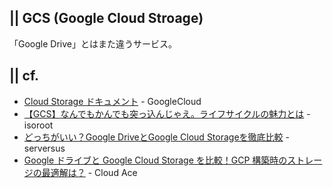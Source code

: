 
## || GCS (Google Cloud Stroage)

「Google Drive」とはまた違うサービス。


## || cf.
+ [Cloud Storage ドキュメント](https://cloud.google.com/storage/docs?hl=ja) - GoogleCloud
+ [【GCS】なんでもかんでも突っ込んじゃえ。ライフサイクルの魅力とは](https://www.isoroot.jp/blog/1403/) - isoroot
+ [どっちがいい？Google DriveとGoogle Cloud Storageを徹底比較](https://www.serversus.work/topics/z90q4zi1a8hy26n0b1h5/) - serversus
+ [Google ドライブと Google Cloud Storage を比較！GCP 構築時のストレージの最適解は？](https://cloud-ace.jp/column/detail26/) - Cloud Ace
